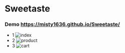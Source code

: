 # Sweetaste 
### Demo https://misty1636.github.io/Sweetaste/

+ 1
![index](https://user-images.githubusercontent.com/47848363/57984636-5a471d00-7a90-11e9-82e3-04f28be267a8.png)
+ 2
![product](https://user-images.githubusercontent.com/47848363/57984635-5a471d00-7a90-11e9-8f72-1f32e9b98003.png)
+ 3
![cart](https://user-images.githubusercontent.com/47848363/57984634-59ae8680-7a90-11e9-824d-98837e9daab7.png)

